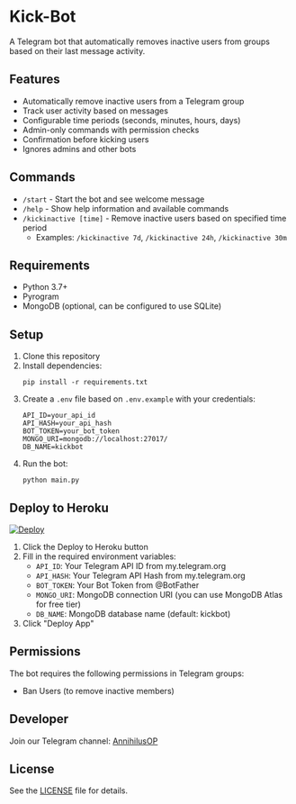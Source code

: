 # Kick-Bot

A Telegram bot that automatically removes inactive users from groups based on their last message activity.

## Features

- Automatically remove inactive users from a Telegram group
- Track user activity based on messages
- Configurable time periods (seconds, minutes, hours, days)
- Admin-only commands with permission checks
- Confirmation before kicking users
- Ignores admins and other bots

## Commands

- `/start` - Start the bot and see welcome message
- `/help` - Show help information and available commands
- `/kickinactive [time]` - Remove inactive users based on specified time period
  - Examples: `/kickinactive 7d`, `/kickinactive 24h`, `/kickinactive 30m`

## Requirements

- Python 3.7+
- Pyrogram
- MongoDB (optional, can be configured to use SQLite)

## Setup

1. Clone this repository
2. Install dependencies:
   ```
   pip install -r requirements.txt
   ```
3. Create a `.env` file based on `.env.example` with your credentials:
   ```
   API_ID=your_api_id
   API_HASH=your_api_hash
   BOT_TOKEN=your_bot_token
   MONGO_URI=mongodb://localhost:27017/
   DB_NAME=kickbot
   ```
4. Run the bot:
   ```
   python main.py
   ```

## Deploy to Heroku

[![Deploy](https://www.herokucdn.com/deploy/button.svg)](https://heroku.com/deploy)

1. Click the Deploy to Heroku button
2. Fill in the required environment variables:
   - `API_ID`: Your Telegram API ID from my.telegram.org
   - `API_HASH`: Your Telegram API Hash from my.telegram.org
   - `BOT_TOKEN`: Your Bot Token from @BotFather
   - `MONGO_URI`: MongoDB connection URI (you can use MongoDB Atlas for free tier)
   - `DB_NAME`: MongoDB database name (default: kickbot)
3. Click "Deploy App"

## Permissions

The bot requires the following permissions in Telegram groups:
- Ban Users (to remove inactive members)

## Developer

Join our Telegram channel: [AnnihilusOP](https://t.me/AnnihilusOP)

## License

See the [LICENSE](LICENSE) file for details.